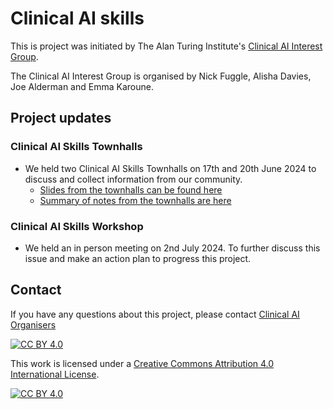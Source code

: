 # Clinical AI skills

This is project was initiated by The Alan Turing Institute's [Clinical AI Interest Group](https://www.turing.ac.uk/research/interest-groups/clinical-ai).

The Clinical AI Interest Group is organised by Nick Fuggle, Alisha Davies, Joe Alderman and Emma Karoune. 

## Project updates

### Clinical AI Skills Townhalls
* We held two Clinical AI Skills Townhalls on 17th and 20th June 2024 to discuss and collect information from our community.
  * [Slides from the townhalls can be found here]()
  * [Summary of notes from the townhalls are here]() 

### Clinical AI Skills Workshop
* We held an in person meeting on 2nd July 2024. To further discuss this issue and make an action plan to progress this project. 

## Contact
If you have any questions about this project, please contact [Clinical AI Organisers](mailto:ClinicalAIInterestGroupOrganisers@turing.ac.uk)


[![CC BY 4.0][cc-by-shield]][cc-by]

This work is licensed under a
[Creative Commons Attribution 4.0 International License][cc-by].

[![CC BY 4.0][cc-by-image]][cc-by]

[cc-by]: http://creativecommons.org/licenses/by/4.0/
[cc-by-image]: https://i.creativecommons.org/l/by/4.0/88x31.png
[cc-by-shield]: https://img.shields.io/badge/License-CC%20BY%204.0-lightgrey.svg
